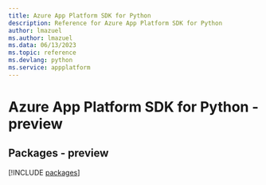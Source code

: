 ```yaml
---
title: Azure App Platform SDK for Python
description: Reference for Azure App Platform SDK for Python
author: lmazuel
ms.author: lmazuel
ms.data: 06/13/2023
ms.topic: reference
ms.devlang: python
ms.service: appplatform
---
```

# Azure App Platform SDK for Python - preview
## Packages - preview
[!INCLUDE [packages](app-platform-index.md)]